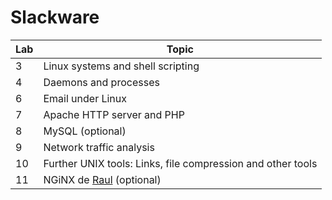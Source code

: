 # Slackware

| Lab | Topic |
| --- | ----- |
| 3 | Linux systems and shell scripting
| 4 | Daemons and processes
| 6 | Email under Linux
| 7 | Apache HTTP server and PHP
| 8 | MySQL (optional)
| 9 | Network traffic analysis
| 10 | Further UNIX tools: Links, file compression and other tools
| 11 | NGiNX de [Raul](https://raul-profesor.github.io/DEAW/) (optional)